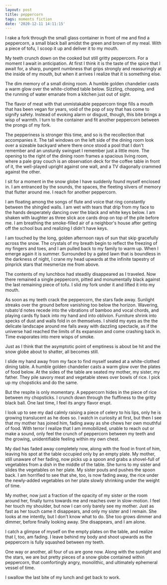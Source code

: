 ```yaml
---
layout: post
title: peppercorn
tags: moments fiction
date: '2020-12-11 14:11:15'
---
```


I rake a fork through the small glass container in front of me and find a peppercorn, a small black ball amidst the green and brown of my meal. With a piece of tofu, I scoop it up and deliver it to my mouth.

My teeth crunch down on the cooked but still gritty peppercorn. For a moment I await in anticipation. At first I think it is the taste of the spice that I await for, a sharp, pungent numbness that grips strongly and reassuringly at the inside of my mouth, but when it arrives I realize that it is something else.

The dim memory of a small dining room. A humble golden chandelier casts a warm glow over the white-clothed table below. Sizzling, chopping, and the running of water emanate from a kitchen just out of sight.

The flavor of meat with that unmistakable peppercorn tinge fills a mouth that has been vegan for years, void of the pop of soy that has come to signify safety. Instead of evoking alarm or disgust, though, this bite brings a wisp of warmth. I turn to the container and fit another peppercorn between the prongs of my fork.

The pepperiness is stronger this time, and so is the recollection that accompanies it. The tall windows on the left side of the dining room look over a sizeable backyard where there once stood a pool that I don't remember and an unsturdy swingset I remember just a little more. The opening to the right of the dining room frames a spacious living room, where a pale gray couch is an observation deck for the coffee table in front of it, the well-played upright against one wall, and a TV diagonally crammed against the other.

I sit for a moment in the snow globe I have suddenly found myself enclosed in. I am entranced by the sounds, the spaces, the fleeting slivers of memory that flutter around me. I reach for another peppercorn.

I am floating among the songs of flute and voice that ring constantly between the shingled walls. I am wet with tears that drip from my face to the hands desperately dancing over the black and white keys below. I am shaken with laughter as three slick ace cards drop on top of the pile before me. I am breathing the smoke-filled air of a neighbor's house after getting off the school bus and realizing I didn't have keys.

I am touched by the long, golden afternoon rays of sun that skip gracefully across the snow. The crystals of my breath begin to reflect the freezing of my fingers and toes, and I am pulled back to my family to warm up. When I emerge again it is summer. Surrounded by a gated lawn that is boundless in the darkness of night, I crane my head upwards at the infinite tapestry of pinprick stars that mesmerize me from above.

The contents of my lunchbox had steadily disappeared as I traveled. Now there remained a single peppercorn, pitted and monumentally black against the last remaining piece of tofu. I slid my fork under it and lifted it into my mouth.

As soon as my teeth crack the peppercorn, the stars fade away. Sunlight streaks over the ground before vanishing too below the horizon. Wavering, rubato'd notes recede into the vibrations of bamboo and vocal chords, and playing cards fly back into my hand and into oblivion. Furniture shrink into specks of dust and walls fold in on themselves. I shield my eyes as the the delicate landscape around me falls away with dazzling spectacle, as if the universe had reached the limits of its expansion and come crashing back in. Time evaporates into mere wisps of smoke.

Just as I think that the asymptotic point of emptiness is about be hit and the snow globe about to shatter, all becomes still.

I slide my hand away from my face to find myself seated at a white-clothed dining table. A humble golden chandelier casts a warm glow over the plates of food below. At the sides of the table are seated my mother, my sister, my father. They pile savory meat and vegetable stews over bowls of rice. I pick up my chopsticks and do the same.

But the respite is only momentary. A peppercorn hides in the piece of rice between my chopsticks. I crunch down through the fluffiness to the gritty black ball. One last time, I feel its angry flavor erupt.

I look up to see my dad calmly raising a piece of celery to his lips, only he is growing translucent as he does so. I watch in curiosity at first, but then I see that my mother has joined him, fading away as she chews her own mouthful of food. With terror I realize that I am immobilized, unable to reach out or make a sound, only feel the crunch of peppercorn between my teeth and the growing, unidentifiable feeling within my own chest.

My dad has faded away completely now, along with the food in front of him, leaving his spot at the table occupied only by an empty plate. My mother, still unaware of her fading, now picks up a spoon and grabs a shovel-full of vegetables from a dish in the middle of the table. She turns to my sister and slides the vegetables on her plate. My sister pouts and pushes the spoon back. I am horrified to see that she, too, is now fading away, the rice under the newly-added vegetables on her plate slowly shrinking under the weight of time.

My mother, now just a fraction of the opacity of my sister or the room around her, finally turns towards me and reaches over in slow-motion. I feel her touch my shoulder, but now I can only barely see my mother. Just as fast as her touch came it disappears, and only my sister and I remain. She looks at me intently, but I don't know what to do. She too grows dimmer and dimmer, before finally looking away. She disappears, and I am alone.

I catch a glimpse of myself on the empty plates on the table, and realize that I, too, am fading. I leave behind my body and shoot upwards as the peppercorn is fully squashed between my teeth.

One way or another, all four of us are gone now. Along with the sunlight and the stars, we are but pretty pieces of a snow globe contained within peppercorn, that comfortingly angry, monolithic, and ultimately ephemeral vessel of time.

I swallow the last bite of my lunch and get back to work.